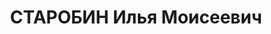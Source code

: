 ---
title: СТАРОБИН Илья Моисеевич
description: "Род. в 1889. Проживал: г. Винница, ул. Толстого, 11. Зав.сельхозотделом\
  \ Винниц.обкома КП(б)У \n  Арестован 26.08.1937. Обв. по ст. 54-7, 8, 11 УК УССР.\
  \ Приговор: выездная сессия ВК ВС СССР, 23.11.1937 – ВМН с конфискацией имущества.\
  \ Расстрелян 24.11.1937, г.Одесса. \n  Реабилитирован ВК ВС СССР 15.12.1956"
---